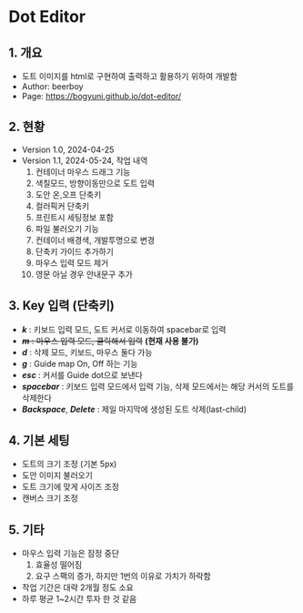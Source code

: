 # Dot Editor

## 1. 개요

- 도트 이미지를 html로 구현하여 출력하고 활용하기 위하여 개발함
- Author: beerboy
- Page: https://bogyuni.github.io/dot-editor/

## 2. 현황

- Version 1.0, 2024-04-25
- Version 1.1, 2024-05-24, 작업 내역
  1. 컨테이너 마우스 드래그 기능
  2. 색칠모드, 방향이동만으로 도트 입력
  3. 도안 온,오프 단축키
  4. 컬러픽커 단축키
  5. 프린트시 세팅정보 포함
  6. 파일 불러오기 기능
  7. 컨테이너 배경색, 개발투명으로 변경
  8. 단축키 가이드 추가하기
  9. 마우스 입력 모드 제거
  10. 영문 아닐 경우 안내문구 추가

## 3. Key 입력 (단축키)

- **_k_** : 키보드 입력 모드, 도트 커서로 이동하여 spacebar로 입력
- ~~**_m_** : 마우스 입력 모드, 클릭해서 입력~~ **(현재 사용 불가)**
- **_d_** : 삭제 모드, 키보드, 마우스 둘다 가능
- **_g_** : Guide map On, Off 하는 기능
- **_esc_** : 커서를 Guide dot으로 보낸다
- **_spacebar_** : 키보드 입력 모드에서 입력 기능, 삭제 모드에서는 해당 커서의 도트를 삭제한다
- **_Backspace_**, **_Delete_** : 제일 마지막에 생성된 도트 삭제(last-child)

## 4. 기본 세팅

- 도트의 크기 조정 (기본 5px)
- 도안 이미지 불러오기
- 도트 크기에 맞게 사이즈 조정
- 캔버스 크기 조정

## 5. 기타

- 마우스 입력 기능은 잠정 중단
  1. 효율성 떨어짐
  2. 요구 스팩의 증가, 하지만 1번의 이유로 가치가 하락함
- 작업 기간은 대략 2개월 정도 소요
- 하루 평균 1~2시간 투자 한 것 같음
